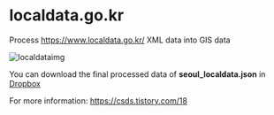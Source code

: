 # localdata.go.kr
Process https://www.localdata.go.kr/ XML data into GIS data

![localdataimg](https://img1.daumcdn.net/thumb/R1280x0/?scode=mtistory2&fname=https%3A%2F%2Fblog.kakaocdn.net%2Fdn%2FmavMo%2FbtqSX8KOzCT%2FvHjwKE8oIsY7dFQya3VWK1%2Fimg.png)

You can download the final processed data of **seoul_localdata.json** in [Dropbox](https://www.dropbox.com/s/reew346sdt8d3wi/seoul_localdata.json?dl=0)

For more information: https://csds.tistory.com/18
